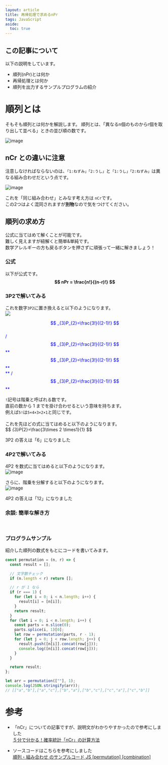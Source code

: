 ```yaml
---
layout: article
title: 再帰処理で求めるnPr
tags: JavaScript
aside:
  toc: true
---
```


<script type="text/javascript" src="//cdn.mathjax.org/mathjax/latest/MathJax.js?config=TeX-AMS-MML_HTMLorMML"></script>

## この記事について

以下の説明をしています。

-   順列(nPr)とは何か
-   再帰処理とは何か
-   順列を出力するサンプルプログラムの紹介

# 順列とは

そもそも順列とは何かを解説します。
順列とは、「異なるn個のものからr個を取り出して並べる」ときの並び順の数です。

![image](https://user-images.githubusercontent.com/44778704/87756385-ce6f8300-c843-11ea-8315-1d6f5ba5e241.png)

## nCr との違いに注意

注意しなければならないのは、`「1:ねずみ」「2:うし」`と`「1:うし」「2:ねずみ」`は異なる組み合わせだという点です。<br>

![image](https://user-images.githubusercontent.com/44778704/87757215-3d011080-c845-11ea-8f8a-fbdd8010266b.png)

これを「同じ組み合わせ」とみなす考え方は `nCr`です。<br>
この2つはよく混同されますが**別物**なので気をつけてください。

## 順列の求め方

公式に当てはめて解くことが可能です。<br>
難しく見えますが紐解くと簡単&単純です。<br>
数学アレルギーの方も戻るボタンを押さずに頑張って一緒に解きましょう！<br>

### 公式
以下が公式です。<br>
**$$ nPr = \frac{n!}{(n-r)!} $$**

### 3P2で解いてみる
これを数字`3P2`に置き換えると以下のようになります。<br>
<img src="https://latex.codecogs.com/gif.latex?\large&space;_{3}P_{2}=\frac{3!}{(3-2)!}" />

<font color="blue"> $$ _{3}P_{2}=\frac{3!}{(2-1)!} $$ </font><br>
<font color="blue"> /$$ _{3}P_{2}=\frac{3!}{(2-1)!} $$ </font>
<font color="blue"> ** $$ _{3}P_{2}=\frac{3!}{(2-1)!} $$ ** </font><br>
<font color="blue"> ** /$$ _{3}P_{2}=\frac{3!}{(2-1)!} $$ ** </font>

`!`記号は階乗と呼ばれる数です。<br>
直前の数から 1 までを掛け合わせるという意味を持ちます。<br>
例えば`5!`は`5×4×3×2×1`と同じです。<br>
<br>
これを先ほどの式に当てはめると以下のようになります。<br>
\$$ _{3}P_{2}=\frac{3\times 2 \times1}{1} $$

3P2 の答えは「6」になりました

### 4P2で解いてみる

4P2 を数式に当てはめると以下のようになります。<br>
![image](https://user-images.githubusercontent.com/44778704/87762649-6f633b80-c84e-11ea-9c34-8b54f1705ab5.png)
<img src= "" />


さらに、階乗を分解すると以下のようになります。<br>
![image](https://user-images.githubusercontent.com/44778704/87762871-c0732f80-c84e-11ea-953e-22c5ecc1a347.png)
<img src= "" />


4P2 の答えは「12」になりました

### 余談: 簡単な解き方

<img src= "" />
<img src= "" />
<img src= "" />


### プログラムサンプル

紹介した順列の数式をもとにコードを書いてみます。

```js
const permutation = (n, r) => {
  const result = [];

  // 文字数チェック
  if (n.length < r) return [];

  // r が 1 なら
  if (r === 1) {
    for (let i = 0; i < n.length; i++) {
      result[i] = [n[i]];
    }
    return result;
  }
  for (let i = 0; i < n.length; i++) {
    const parts = n.slice(0);
    parts.splice(i, 1)[0];
    let row = permutation(parts, r - 1);
    for (let j = 0; j < row.length; j++) {
      result.push([n[i]].concat(row[j]));
      console.log([n[i]].concat(row[j]));
    }
  }

  return result;
};

let arr = permutation([""], 1);
console.log(JSON.stringify(arr));
// [["a","b"],["a","c"],["b","a"],["b","c"],["c","a"],["c","b"]]
```

# 参考

-   「nCr」についての記事ですが、説明文がわかりやすかったので参考にしました<br>
    [５分で分かる！確率統計「nCr」の計算方法](https://blog.apar.jp/data-analysis/3927/)

-   ソースコードはこちらを参考にしました<br>
    [順列・組み合わせ のサンプルコード JS \[permutation\] \[combination\]](https://tech-blog.s-yoshiki.com/entry/144#%E9%A0%86%E5%88%97---permutation)
